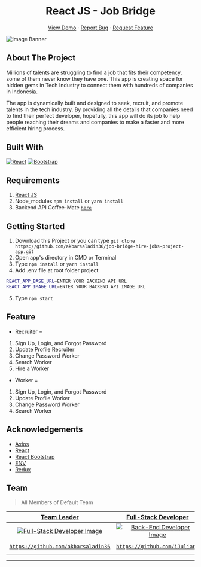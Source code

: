 <h1 align='center'>React JS - Job Bridge</h1>
  <p align="center">
    <a href="https://job-bridge.netlify.app/">View Demo</a>
    ·
    <a href="https://github.com/akbarsaladin36/job-bridge-hire-jobs-project-app/issues">Report Bug</a>
    ·
    <a href="https://github.com/akbarsaladin36/job-bridge-hire-jobs-project-app/pulls">Request Feature</a>
  </p>

![Image Banner](src/assets/img/banner.png)

## About The Project

Millions of talents are struggling to find a job that fits their competency, some of them never know they have one. This app is creating space for hidden gems in Tech Industry to connect them with hundreds of companies in Indonesia.

The app is dynamically built and designed to seek, recruit, and promote talents in the tech industry. By providing all the details that companies need to find their perfect developer, hopefully, this app will do its job to help people reaching their dreams and companies to make a faster and more efficient hiring process.

## Built With

[![React](https://img.shields.io/badge/React-v17.0.2-blue)](https://github.com/facebook/react)
[![Bootstrap](https://img.shields.io/badge/Bootstrap-v4.6.x-blue)](https://github.com/react-bootstrap/react-bootstrap)

## Requirements

1. <a href="https://reactjs.org/docs/getting-started.html">React JS</a>
2. Node_modules `npm install` or `yarn install`
3. Backend API Coffee-Mate [`here`](https://github.com/akbarsaladin36/job-bridge-hire-jobs-project-rest-api.git)

## Getting Started

1. Download this Project or you can type `git clone https://github.com/akbarsaladin36/job-bridge-hire-jobs-project-app.git`
2. Open app's directory in CMD or Terminal
3. Type `npm install` or `yarn install`
4. Add .env file at root folder project

```sh
REACT_APP_BASE_URL=ENTER YOUR BACKEND API URL
REACT_APP_IMAGE_URL=ENTER YOUR BACKEND API IMAGE URL
```

5. Type `npm start`

## Feature

- Recruiter =

1. Sign Up, Login, and Forgot Password
2. Update Profile Recruiter
3. Change Password Worker
4. Search Worker
5. Hire a Worker

- Worker =

1. Sign Up, Login, and Forgot Password
2. Update Profile Worker
3. Change Password Worker
4. Search Worker

## Acknowledgements

- [Axios](https://www.npmjs.com/package/axios)
- [React](https://reactjs.org/)
- [React Bootstrap](https://react-bootstrap.github.io/)
- [ENV](https://www.npmjs.com/package/dotenv)
- [Redux](https://github.com/reduxjs/react-redux)

## Team

> All Members of Default Team

|                                     <a href="#" target="_blank">**Team Leader**</a>                                      |                             <a href="#" target="_blank">**Full-Stack Developer**</a>                             |                                 <a href="#" target="_blank">**Full-Stack Developer**</a>                                 |                            <a href="#" target="_blank">**Full-Stack Developer**</a>                             |                                <a href="#" target="_blank">**Full-Stack Developer**</a>                                |     |
| :----------------------------------------------------------------------------------------------------------------------: | :--------------------------------------------------------------------------------------------------------------: | :----------------------------------------------------------------------------------------------------------------------: | :-------------------------------------------------------------------------------------------------------------: | :--------------------------------------------------------------------------------------------------------------------: | :-: |
| [![Full-Stack Developer Image](https://avatars.githubusercontent.com/u/63708360?v=4)](https://github.com/akbarsaladin36) | [![Back-End Developer Image](https://avatars.githubusercontent.com/u/71972244?v=4)](https://github.com/iJuliant) | [![Back-End Developer Image](https://avatars.githubusercontent.com/u/78992859?v=4)](https://github.com/Timotius-Nugroho) | [![Front-End Developer Image](https://avatars.githubusercontent.com/u/79574513?v=4)](https://github.com/arsasf) | [![Front-End Developer Image](https://avatars.githubusercontent.com/u/78518079?v=4)](https://github.com/elazsyahranie) |
|           <a href="https://github.com/akbarsaladin36" target="_blank"> `https://github.com/akbarsaladin36`<a>            |             <a href="https://github.com/iJuliant" target="_blank">`https://github.com/iJuliant`</a>              |         <a href="https://github.com/Timotius-Nugroho" target="_blank">`https://github.com/Timotius-Nugroho`</a>          |               <a href="https://github.com/arsasf" target="_blank">`https://github.com/arsasf`</a>               |           <a href="https://github.com/elazsyahranie" target="_blank">`https://github.com/elazsyahranie`</a>            |

---
